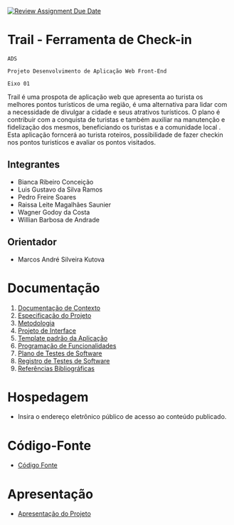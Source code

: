 [![Review Assignment Due Date](https://classroom.github.com/assets/deadline-readme-button-24ddc0f5d75046c5622901739e7c5dd533143b0c8e959d652212380cedb1ea36.svg)](https://classroom.github.com/a/sy1vqBms)
# Trail - Ferramenta de Check-in

`ADS`

`Projeto Desenvolvimento de Aplicação Web Front-End `

`Eixo 01`

Trail é uma prospota de aplicação web que apresenta ao turista os melhores pontos turísticos de uma região, é uma alternativa para lidar com a necessidade de divulgar a cidade e seus atrativos turísticos. O plano é contribuir com a conquista de turistas e também auxiliar na manutenção e fidelização dos mesmos, beneficiando os turistas e a comunidade local . Esta aplicação forncerá ao turista roteiros, possibilidade de fazer checkin nos pontos turisticos e avaliar os pontos visitados.

## Integrantes

* Bianca Ribeiro Conceição
* Luis Gustavo da Silva Ramos
* Pedro Freire Soares
* Raissa Leite Magalhães Saunier
* Wagner Godoy da Costa
* Willian Barbosa de Andrade

## Orientador

* Marcos André Silveira Kutova


# Documentação

<ol>
<li><a href="documentos/01-Documentação de Contexto.md"> Documentação de Contexto</a></li>
<li><a href="documentos/02-Especificação do Projeto.md"> Especificação do Projeto</a></li>
<li><a href="documentos/03-Metodologia.md"> Metodologia</a></li>
<li><a href="documentos/04-Projeto de Interface.md"> Projeto de Interface</a></li>
<li><a href="documentos/05-Template padrão da Aplicação.md"> Template padrão da Aplicação</a></li>
<li><a href="documentos/06-Programação de Funcionalidades.md"> Programação de Funcionalidades</a></li>
<li><a href="documentos/07-Plano de Testes de Software.md"> Plano de Testes de Software</a></li>
<li><a href="documentos/08-Registro de Testes de Software.md"> Registro de Testes de Software</a></li>
<li><a href="documentos/09-Referências.md"> Referências Bibliográficas</a></li>
</ol>

# Hospedagem

* Insira o endereço eletrônico público de acesso ao conteúdo publicado. 

# Código-Fonte

* <a href="codigo-fonte/README.md">Código Fonte</a>

# Apresentação

* <a href="apresentacao/README.md">Apresentação do Projeto</a>
